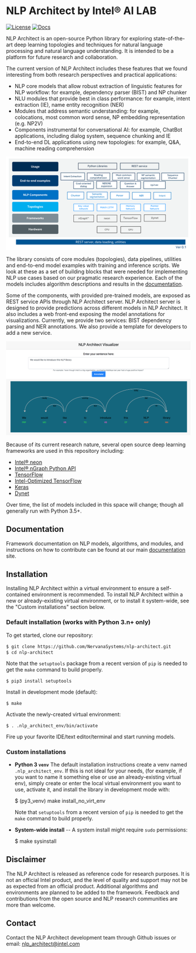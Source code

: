 
# NLP Architect by Intel® AI LAB

[![License](https://img.shields.io/badge/License-Apache%202.0-blue.svg)](https://github.com/NervanaSystems/nlp-architect/blob/master/LICENSE)
[![Docs](https://img.shields.io/readthedocs/pip/stable.svg)](http://nlp_architect.nervanasys.com)


NLP Architect is an open-source Python library for exploring state-of-the-art 
deep learning topologies and techniques for natural language processing and 
natural language understanding. It is intended to be a platform for future 
research and collaboration.

The current version of NLP Architect includes these features that we found 
interesting from both research perspectives and practical applications:

* NLP core models that allow robust extraction of linguistic features for 
  NLP workflow: for example, dependency parser (BIST) and NP chunker
* NLU modules that provide best in class performance: for example, intent 
  extraction (IE), name entity recognition (NER) 
* Modules that address semantic understanding: for example, colocations, most 
  common word sense, NP embedding representation (e.g. NP2V)
* Components instrumental for conversational AI: for example, ChatBot 
  applications, including dialog system, sequence chunking and IE 
* End-to-end DL applications using new topologies: for example, Q&A, machine 
  reading comprehension

<center> <img src="doc/source/assets/nlp_archtiect_v0.1.png"></center>

The library consists of core modules (topologies), data pipelines, utilities 
and end-to-end model examples with training and inference scripts. We look at 
these as a set of building blocks that were needed for implementing NLP use 
cases based on our pragmatic research experience. Each of the models includes 
algorithm descriptions and results in the [documentation].

Some of the components, with provided pre-trained models, are exposed as REST 
service APIs through NLP Architect server. NLP Architect server is designed to 
provide predictions across different models in NLP Architect. It also includes 
a web front-end exposing the model annotations for visualizations. Currently, 
we provide two services: BIST dependency parsing and NER annotations. We also 
provide a template for developers to add a new service.

<center> <img src="doc/source/assets/bist_service.png"></center>


Because of its current research nature, several open source deep learning 
frameworks are used in this repository including:

* [Intel® neon]
* [Intel® nGraph Python API]
* [TensorFlow]
* [Intel-Optimized TensorFlow]
* [Keras]
* [Dynet]

Over time, the list of models included in this space will change; though all 
generally run with Python 3.5+.

## Documentation
Framework documentation on NLP models, algorithms, and modules, and instructions 
on how to contribute can be found at our main [documentation] site.

## Installation
Installing NLP Architect within a virtual environment to ensure a self-contained 
environment is recommended. To install NLP Architect within a new or already-existing 
virtual environment, or to install it system-wide, see the "Custom installations" 
section below.  


### Default installation (works with Python 3.n+ only)
To get started, clone our repository:

    $ git clone https://github.com/NervanaSystems/nlp-architect.git
    $ cd nlp-architect

Note that the `setuptools` package from a recent version of `pip` is needed to 
get the `make` command to build properly.

    $ pip3 install setuptools  


Install in development mode (default):

    $ make


Activate the newly-created virtual environment:

    $ . .nlp_architect_env/bin/activate


Fire up your favorite IDE/text editor/terminal and start running models.

### Custom installations 


* **Python 3 `venv`**  The default installation instructions create a venv named 
  `.nlp_architect_env`.  If this is not ideal for your needs, (for example, 
  if you want to name it something else or use an already-existing virtual env), 
  simply create or enter the local virtual environment you want to use, activate 
  it, and install the library in development mode with:

    $ (py3_venv) make install_no_virt_env

  Note that `setuptools` from a recent version of `pip` is needed to get the 
  `make` command to build properly.  


* **System-wide install** -- A system install might require `sudo` permissions:

    $ make sysinstall


## Disclaimer
The NLP Architect is released as reference code for research purposes. It is 
not an official Intel product, and the level of quality and support may not be 
as expected from an official product. Additional algorithms and environments are 
planned to be added to the framework. Feedback and contributions from the open 
source and NLP research communities are more than welcome.

## Contact
Contact the NLP Architect development team through Github issues or 
email: nlp_architect@intel.com



[documentation]:http://nlp_architect.nervanasys.com
[Intel® nGraph Python API]:http://ngraph.nervanasys.com/docs/latest/python_api/index.html
[Intel-Optimized TensorFlow]:https://software.intel.com/en-us/articles/intel-optimized-tensorflow-wheel-now-available
[Intel® neon]:https://github.com/NervanaSystems/neon
[TensorFlow]:https://www.tensorflow.org/ 
[Keras]:https://keras.io/
[Dynet]:https://dynet.readthedocs.io/en/latest/
